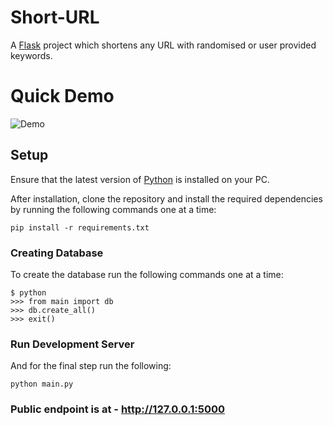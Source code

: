 # Short-URL

A [Flask](https://flask.palletsprojects.com/en/1.1.x/) project which shortens any URL with randomised or user provided keywords.

# Quick Demo
![Demo](./images/Demo.gif "Demo")
## Setup

Ensure that the latest version of [Python](https://www.python.org/) is installed on your PC.

After installation, clone the repository and install the required dependencies by running the following commands one at a time:
    
    pip install -r requirements.txt

### Creating Database

To create the database run the following commands one at a time:

    $ python
    >>> from main import db
    >>> db.create_all()
    >>> exit()

### Run Development Server

And for the final step run the following:

    python main.py

### Public endpoint is at - http://127.0.0.1:5000
